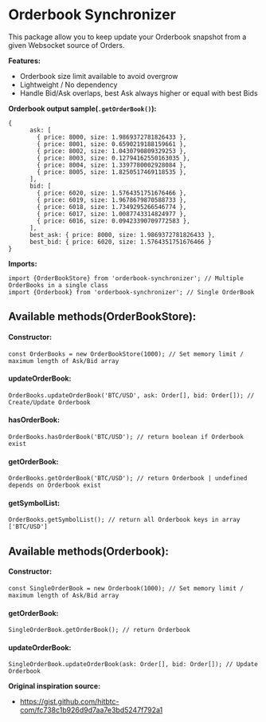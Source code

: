 # Orderbook Synchronizer

This package allow you to keep update your Orderbook snapshot from a given Websocket source of Orders.

**Features:**

- Orderbook size limit available to avoid overgrow
- Lightweight / No dependency
- Handle Bid/Ask overlaps, best Ask always higher or equal with best Bids

**Orderbook output sample(`.getOrderBook()`):**

```
{
      ask: [
        { price: 8000, size: 1.9869372781826433 },
        { price: 8001, size: 0.6590219188159661 },
        { price: 8002, size: 1.0430790809329253 },
        { price: 8003, size: 0.12794162550163035 },
        { price: 8004, size: 1.3397780002928084 },
        { price: 8005, size: 1.8250517469118535 },
      ],
      bid: [
        { price: 6020, size: 1.5764351751676466 },
        { price: 6019, size: 1.9678679870588733 },
        { price: 6018, size: 1.7349295266546774 },
        { price: 6017, size: 1.0087743314824977 },
        { price: 6016, size: 0.09423390709772583 },
      ],
      best_ask: { price: 8000, size: 1.9869372781826433 },
      best_bid: { price: 6020, size: 1.5764351751676466 }
}
```

**Imports:**

```
import {OrderBookStore} from 'orderbook-synchronizer'; // Multiple OrderBooks in a single class
import {Orderbook} from 'orderbook-synchronizer'; // Single OrderBook
```

## Available methods(OrderBookStore):

#### Constructor:

```
const OrderBooks = new OrderBookStore(1000); // Set memory limit / maximum length of Ask/Bid array
```

#### updateOrderBook:

```
OrderBooks.updateOrderBook('BTC/USD', ask: Order[], bid: Order[]); // Create/Update Orderbook
```

#### hasOrderBook:

```
OrderBooks.hasOrderBook('BTC/USD'); // return boolean if Orderbook exist
```

#### getOrderBook:

```
OrderBooks.getOrderBook('BTC/USD'); // return Orderbook | undefined depends on Orderbook exist
```

#### getSymbolList:

```
OrderBooks.getSymbolList(); // return all Orderbook keys in array ['BTC/USD']
```

## Available methods(Orderbook):

#### Constructor:

```
const SingleOrderBook = new Orderbook(1000); // Set memory limit / maximum length of Ask/Bid array
```

#### getOrderBook:

```
SingleOrderBook.getOrderBook(); // return Orderbook
```

#### updateOrderBook:

```
SingleOrderBook.updateOrderBook(ask: Order[], bid: Order[]); // Update Orderbook
```

**Original inspiration source:**

- https://gist.github.com/hitbtc-com/fc738c1b926d9d7aa7e3bd5247f792a1
